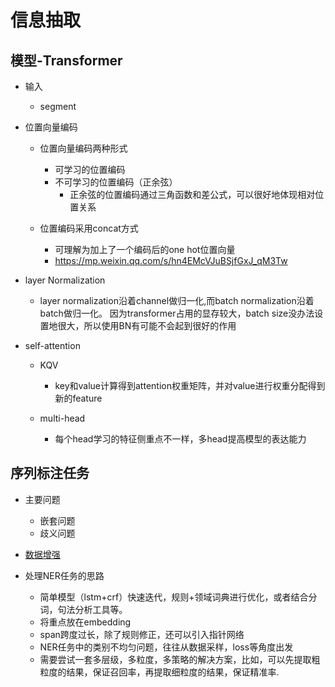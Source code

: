# 信息抽取

## 模型-Transformer

* 输入
  * segment
* 位置向量编码
  * 位置向量编码两种形式
    * 可学习的位置编码
    * 不可学习的位置编码（正余弦）
        * 正余弦的位置编码通过三角函数和差公式，可以很好地体现相对位置关系
    
  * 位置编码采用concat方式
      * 可理解为加上了一个编码后的one hot位置向量
      * https://mp.weixin.qq.com/s/hn4EMcVJuBSjfGxJ_qM3Tw
      

* layer Normalization
  * layer normalization沿着channel做归一化,而batch normalization沿着batch做归一化。
  因为transformer占用的显存较大，batch size没办法设置地很大，所以使用BN有可能不会起到很好的作用
    
* self-attention
  * KQV
    * key和value计算得到attention权重矩阵，并对value进行权重分配得到新的feature

  * multi-head
    * 每个head学习的特征侧重点不一样，多head提高模型的表达能力
  

## 序列标注任务
* 主要问题
  * 嵌套问题
  * 歧义问题


* [数据增强](../数据增强/文本数据增强/文本数据增强.md)

  
* 处理NER任务的思路
  * 简单模型（lstm+crf）快速迭代，规则+领域词典进行优化，或者结合分词，句法分析工具等。
  * 将重点放在embedding
  * span跨度过长，除了规则修正，还可以引入指针网络
  * NER任务中的类别不均匀问题，往往从数据采样，loss等角度出发
  * 需要尝试一套多层级，多粒度，多策略的解决方案，比如，可以先提取粗粒度的结果，保证召回率，再提取细粒度的结果，保证精准率.

